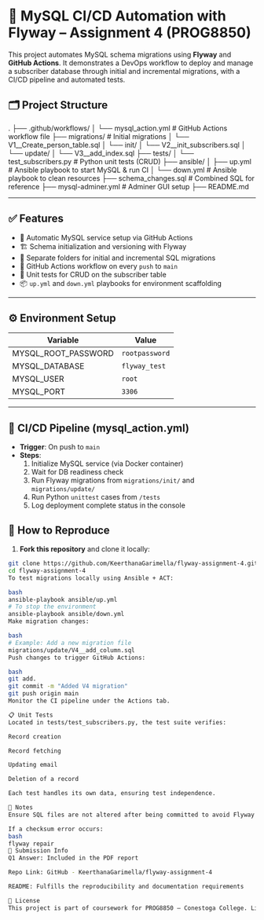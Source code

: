 # 🚀 MySQL CI/CD Automation with Flyway – Assignment 4 (PROG8850)

This project automates MySQL schema migrations using **Flyway** and **GitHub Actions**. It demonstrates a DevOps workflow to deploy and manage a subscriber database through initial and incremental migrations, with a CI/CD pipeline and automated tests.

## 🗂️ Project Structure
.
├── .github/workflows/
│ └── mysql_action.yml # GitHub Actions workflow file
├── migrations/ # Initial migrations
│ └── V1__Create_person_table.sql
│ └── init/
│ └── V2__init_subscribers.sql
│ └── update/
│ └── V3__add_index.sql
├── tests/
│ └── test_subscribers.py # Python unit tests (CRUD)
├── ansible/
│ ├── up.yml # Ansible playbook to start MySQL & run CI
│ └── down.yml # Ansible playbook to clean resources
├── schema_changes.sql # Combined SQL for reference
├── mysql-adminer.yml # Adminer GUI setup
├── README.md

---

## ✅ Features

- 🔄 Automatic MySQL service setup via GitHub Actions
- 🏗️ Schema initialization and versioning with Flyway
- 🧱 Separate folders for initial and incremental SQL migrations
- 🔁 GitHub Actions workflow on every `push` to `main`
- 🔬 Unit tests for CRUD on the subscriber table
- 📦 `up.yml` and `down.yml` playbooks for environment scaffolding

---

## ⚙️ Environment Setup

| Variable             | Value          |
|----------------------|----------------|
| MYSQL_ROOT_PASSWORD  | `rootpassword` |
| MYSQL_DATABASE       | `flyway_test`  |
| MYSQL_USER           | `root`         |
| MYSQL_PORT           | `3306`         |

---

## 🔧 CI/CD Pipeline (mysql_action.yml)

- **Trigger**: On push to `main`
- **Steps**:
  1. Initialize MySQL service (via Docker container)
  2. Wait for DB readiness check
  3. Run Flyway migrations from `migrations/init/` and `migrations/update/`
  4. Run Python `unittest` cases from `/tests`
  5. Log deployment complete status in the console

## 🧪 How to Reproduce

1. **Fork this repository** and clone it locally:

```bash
git clone https://github.com/KeerthanaGarimella/flyway-assignment-4.git
cd flyway-assignment-4
To test migrations locally using Ansible + ACT:

bash
ansible-playbook ansible/up.yml
# To stop the environment
ansible-playbook ansible/down.yml
Make migration changes:

bash
# Example: Add a new migration file
migrations/update/V4__add_column.sql
Push changes to trigger GitHub Actions:

bash
git add.
git commit -m "Added V4 migration"
git push origin main
Monitor the CI pipeline under the Actions tab.

📋 Unit Tests
Located in tests/test_subscribers.py, the test suite verifies:

Record creation

Record fetching

Updating email

Deletion of a record

Each test handles its own data, ensuring test independence.

📝 Notes
Ensure SQL files are not altered after being committed to avoid Flyway checksum errors.

If a checksum error occurs:
bash
flyway repair
🧾 Submission Info
Q1 Answer: Included in the PDF report

Repo Link: GitHub - KeerthanaGarimella/flyway-assignment-4

README: Fulfills the reproducibility and documentation requirements

📜 License
This project is part of coursework for PROG8850 – Conestoga College. Licensed under the MIT License.
